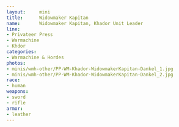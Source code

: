 ```yaml
---
layout:     mini
title:      Widowmaker Kapitan
name:       Widowmaker Kapitan, Khador Unit Leader
line:       
- Privateer Press
- Warmachine
- Khdor
categories:
- Warmachine & Hordes
photos:
- minis/wmh-other/PP-WM-Khador-WidowmakerKapitan-Dankel_1.jpg
- minis/wmh-other/PP-WM-Khador-WidowmakerKapitan-Dankel_2.jpg
race:
- human
weapons:    
- sword
- rifle
armor: 
- leather
---
```

